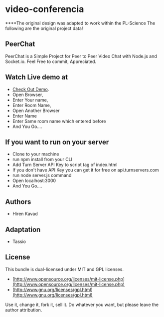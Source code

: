 video-conferencia
=================


****The original design was adapted to work within the PL-Science
The following are the original project data!


## PeerChat

PeerChat is a Simple Project for Peer to Peer Video Chat with Node.js and Socket.io.
Feel Free to commit, Appreciated.



## Watch Live demo at

  - [Check Out Demo](http://peerchat.net/).
  - Open Browser,
  - Enter Your name,
  - Enter Room Name,
  - Open Another Browser
  - Enter Name
  - Enter Same room name which entered before
  - And You Go....

## If you want to run on your server

  - Clone to your machine
  - run npm install from your CLI
  - Add Turn Server API Key to script tag of index.html
  - If you don't have API Key you can get it for free on api.turnservers.com
  - run node server.js command
  - Open localhost:3000
  - And You Go....

## Authors

* Hiren Kavad

## Adaptation

* Tassio

## License

This bundle is dual-licensed under MIT and GPL licenses.

* [http://www.opensource.org/licenses/mit-license.php](http://www.opensource.org/licenses/mit-license.php)
* [http://www.gnu.org/licenses/gpl.html](http://www.gnu.org/licenses/gpl.html)

Use it, change it, fork it, sell it. Do whatever you want, but please leave the author attribution.
